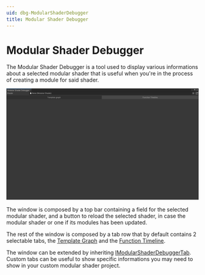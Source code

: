 ```yaml
---
uid: dbg-ModularShaderDebugger
title: Modular Shader Debugger
---
```


# Modular Shader Debugger

The Modular Shader Debugger is a tool used to display various informations about a selected modular shader that is useful when you're in the process of creating a module for said shader.

![window](/images/docs/ModularShaderDebugger/1.png)

The window is composed by a top bar containing a field for the selected modular shader, and a button to reload the selected shader, in case the modular shader or one if its modules has been updated.

The rest of the window is composed by a tab row that by default contains 2 selectable tabs, the [Template Graph](xref:dbg-TemplateGraph) and the [Function Timeline](xref:dbg-FunctionTimeline).

The window can be extended by inheriting [IModularShaderDebuggerTab](xref:VRLabs.ModularShaderSystem.Debug.IModularShaderDebuggerTab). Custom tabs can be useful to show specific informations you may need to show in your custom modular shader project.

